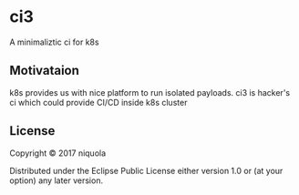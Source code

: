 # ci3

A minimaliztic ci for k8s


## Motivataion

k8s provides us with nice platform to run isolated payloads.
ci3 is hacker's ci which could provide CI/CD inside k8s cluster



## License

Copyright © 2017 niquola

Distributed under the Eclipse Public License either version 1.0 or (at
your option) any later version.
